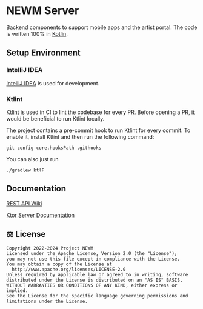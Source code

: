 # NEWM Server
Backend components to support mobile apps and the artist portal. The code is written 100% in [Kotlin](https://kotlinlang.org).

## Setup Environment
### IntelliJ IDEA
[IntelliJ IDEA](https://www.jetbrains.com/idea) is used for development.  

### Ktlint
[Ktlint]("https://ktlint.github.io/") is used in CI to lint the codebase for every PR.
Before opening a PR, it would be beneficial to run Ktlint locally. 

The project contains a pre-commit hook to run Ktlint for every commit. To enable it, 
install Ktlint and then run the following command:

`git config core.hooksPath .githooks`

You can also just run

`./gradlew ktlF`

## Documentation

[REST API Wiki](https://github.com/projectNEWM/newm-server/wiki)

[Ktor Server Documentation](https://ktor.io/docs/ktor-server.html)

## ⚖️ License

```
Copyright 2022-2024 Project NEWM
Licensed under the Apache License, Version 2.0 (the "License");
you may not use this file except in compliance with the License.
You may obtain a copy of the License at
  http://www.apache.org/licenses/LICENSE-2.0
Unless required by applicable law or agreed to in writing, software
distributed under the License is distributed on an "AS IS" BASIS,
WITHOUT WARRANTIES OR CONDITIONS OF ANY KIND, either express or implied.
See the License for the specific language governing permissions and
limitations under the License.
```
